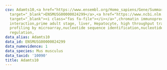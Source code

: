 ```yaml
---
csv: Adamts10,<a href="https://www.ensembl.org/Homo_sapiens/Gene/Summary?db=core;g=ENSMUSG00000024299"
  target="_blank">ENSMUSG00000024299</a>,<a href="https://www.ncbi.nlm.nih.gov/pubmed/23834426"
  target="_blank"><i class="fas fa-file"></i></a>",chromatin immunoprecipitation assay,direct
  interaction,prime adult stage, liver, Hepatocyte, high throughput transcription
  profiling by microarray,nucleotide sequence identification,nucleotide sequence identification,transcriptional
  regulation,
data_alias: Adamts10
data_id: ENSMUSG00000024299
data_numevidence: 1
data_species: Mus musculus
data_taxid: '10090'
title: Adamts10
---
```

